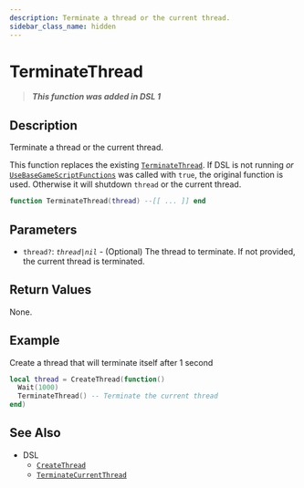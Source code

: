 ```yaml
---
description: Terminate a thread or the current thread.
sidebar_class_name: hidden
---
```


# TerminateThread

> **_This function was added in DSL 1_**

## Description

Terminate a thread or the current thread.

This function replaces the existing [`TerminateThread`](/docs/game-reference/global-functions/TerminateThread). If DSL is not running _or_ [`UseBaseGameScriptFunctions`](UseBaseGameScriptFunctions) was called with `true`, the original function is used. Otherwise it will shutdown `thread` or the current thread.

```lua
function TerminateThread(thread) --[[ ... ]] end
```

## Parameters

- `thread?`: _`thread|nil`_ - (Optional) The thread to terminate. If not provided, the current thread is terminated.

## Return Values

None.

## Example

Create a thread that will terminate itself after 1 second

```lua
local thread = CreateThread(function()
  Wait(1000)
  TerminateThread() -- Terminate the current thread
end)
```

## See Also

- DSL
  - [`CreateThread`](./CreateThread)
  - [`TerminateCurrentThread`](./TerminateCurrentThread)
